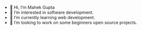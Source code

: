 - 👋 Hi, I’m Mahek Gupta
- 👀 I’m interested in software development. 
- 🌱 I’m currently learning web development.
- 💞️ I’m looking to work on some beginners open source
     projects.
